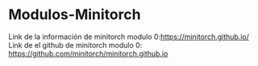 # Modulos-Minitorch
Link de la información de minitorch modulo 0:https://minitorch.github.io/
Link de el github de minitorch modulo 0: https://github.com/minitorch/minitorch.github.io
